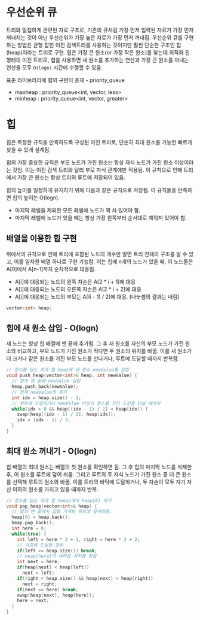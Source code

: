 # 우선순위 큐

트리와 밀접하게 관련된 자료 구조로, 기존의 큐처럼 가장 먼저 입력된 자료가 가장 먼저 꺼내지는 것이 아닌 우선순위가 가장 높은 자료가 가장 먼저 꺼내짐. 우선순위 큐를 구현하는 방법은 균형 잡힌 이진 검색트리를 사용하는 것이지만 훨씬 단순한 구조인 힙(heap)이라는 트리로 구현. 힙은 가장 큰 원소(or 가장 작은 원소)를 찾는데 최적화 된 형태의 이진 트리로, 힙을 사용하면 새 원소를 추가하는 연산과 가장 큰 원소를 꺼내는 연산을 모두 `O(logn)` 시간에 수행할 수 있음. 

표준 라이브러리에 힙의 구현이 존재 - priority_queue
- maxheap : priority_queue<int, vector<int>, less<int>>
- minheap : priority_queue<int, vector<int>, greater<int>>

# 힙

힙은 특정한 규직을 만족하도록 구성된 이진 트리로, 단순히 최대 원소를 가능한 빠르게 찾을 수 있게 설계됨.  

힙의 가장 중요한 규칙은 부모 노드가 가진 원소는 항상 자식 노드가 가진 원소 이상이라는 것임. 이는 이진 검색 트리와 달리 부모 자식 관계에만 적용됨. 이 규칙으로 인해 트리에서 가장 큰 원소는 항상 트리의 루트에 저장되어 있음.  

힙의 높이를 일정하게 유지하기 위해 다음과 같은 규칙으로 저장됨. 이 규칙들을 만족하면 힙의 높이는 O(logn).
- 마지막 레벨을 제외한 모든 레벨에 노드가 꽉 차 있어야 함.
- 마지막 레벨에 노드가 있을 때는 항상 가장 왼쪽부터 순서대로 채워져 있어야 함.

## 배열을 이용한 힙 구현

위에서의 규칙으로 인해 트리에 포함된 노드의 개수만 알면 트리 전체의 구조를 알 수 있고, 이를 일차원 배열 하나로 구현 가능함. 이는 힙에 n개의 노드가 있을 때, 이 노드들은 A[0]에서 A[n-1]까지 순차적으로 대응됨.

- A[i]에 대응되는 노드의 왼쪽 자손은 A[2 * i + 1]에 대응
- A[i]에 대응되는 노드의 오른쪽 자손은 A[2 * i + 2]에 대응
- A[i]에 대응되는 노드의 부모는 A[(i - 1) / 2]에 대응. (나눗셈의 결과는 내림)

```cpp
vector<int> heap;
```

## 힙에 새 원소 삽입 - O(logn)

새 노드는 항상 힙 배열에 맨 끝에 추가됨. 그 후 새 원소를 자신의 부모 노드가 가진 원소와 비교하고, 부모 노드가 가진 원소가 작다면 두 원소의 위치를 바꿈. 이를 새 원소가 더 크거나 같은 원소를 가진 부모 노드를 만나거나, 루트에 도달할 때까지 반복함.

```cpp
// 정수를 담는 최대 힙 heap에 새 원소 newValue를 삽입
void push_heap(vector<int>& heap, int newValue) {
  // 힙의 맨 끝에 newValue 삽입
  heap.push_back(newValue);
  // 현재 newValue의 위치
  int idx = heap.size() - 1;
  // 루트에 도달하거나 newValue 이상의 원소를 가진 조상을 만날 때까지
  while(idx > 0 && heap[(idx - 1) / 2] < heap[idx]) {
    swap(heap[(idx - 1) / 2], heap[idx]);
    idx = (idx - 1) / 2;
  }
}
```

## 최대 원소 꺼내기 - O(logn)

힙 배열의 최대 원소는 배열의 첫 원소를 확인하면 됨. 그 후 힙의 마지막 노드를 삭제한 후, 이 원소를 루트에 덮어 씌움. 그리고 루트의 두 자식 노드가 가진 원소 중 더 큰 원소를 선택해 루트의 원소와 바꿈. 이를 트리의 바닥에 도달하거나, 두 자손이 모두 자기 자신 이하의 원소를 가지고 있을 때까지 반복.

```cpp
// 정수를 담는 최대 힙 heeap에서 heap[0] 제거
void pop_heap(vector<int>& heap) {
  // 힙의 맨 끝에서 값을 가져와 루트에 덮어씌움.
  heap[0] = heap.back();
  heap.pop_back();
  int here = 0;
  while(true) {
    int left = here * 2 + 1, right = here * 2 + 2;
    // 리프에 도달한 경우
    if(left >= heap.size()) break;
    // heap[here]가 내려갈 위치를 찾음
    int next = here;
    if(heap[next] < heap[left])
      next = left;
    if(right < heap.size() && heap[next] < heap[right])
      next = right;
    if(next == here) break;
    swap(heap[next], heap[here]);
    here = next;  
  }
}
```












